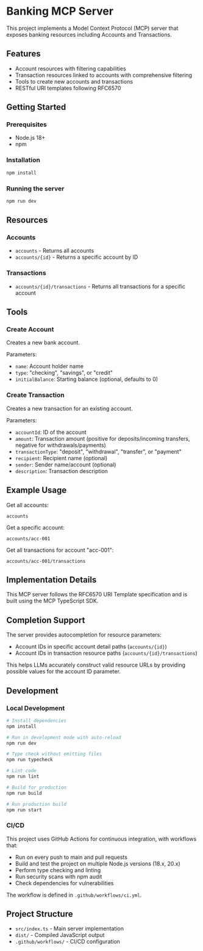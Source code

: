 # Banking MCP Server

This project implements a Model Context Protocol (MCP) server that exposes banking resources including Accounts and Transactions.

## Features

- Account resources with filtering capabilities
- Transaction resources linked to accounts with comprehensive filtering
- Tools to create new accounts and transactions
- RESTful URI templates following RFC6570

## Getting Started

### Prerequisites

- Node.js 18+ 
- npm

### Installation

```bash
npm install
```

### Running the server

```bash
npm run dev
```

## Resources

### Accounts

- `accounts` - Returns all accounts
- `accounts/{id}` - Returns a specific account by ID

### Transactions

- `accounts/{id}/transactions` - Returns all transactions for a specific account

## Tools

### Create Account

Creates a new bank account.

Parameters:
- `name`: Account holder name
- `type`: "checking", "savings", or "credit"
- `initialBalance`: Starting balance (optional, defaults to 0)

### Create Transaction

Creates a new transaction for an existing account.

Parameters:
- `accountId`: ID of the account
- `amount`: Transaction amount (positive for deposits/incoming transfers, negative for withdrawals/payments)
- `transactionType`: "deposit", "withdrawal", "transfer", or "payment"
- `recipient`: Recipient name (optional)
- `sender`: Sender name/account (optional)
- `description`: Transaction description

## Example Usage

Get all accounts:
```
accounts
```

Get a specific account:
```
accounts/acc-001
```

Get all transactions for account "acc-001":
```
accounts/acc-001/transactions
```

## Implementation Details

This MCP server follows the RFC6570 URI Template specification and is built using the MCP TypeScript SDK.

## Completion Support

The server provides autocompletion for resource parameters:

- Account IDs in specific account detail paths (`accounts/{id}`)
- Account IDs in transaction resource paths (`accounts/{id}/transactions`)

This helps LLMs accurately construct valid resource URLs by providing possible values for the account ID parameter.

## Development

### Local Development

```bash
# Install dependencies
npm install

# Run in development mode with auto-reload
npm run dev

# Type check without emitting files
npm run typecheck

# Lint code
npm run lint

# Build for production
npm run build

# Run production build
npm run start
```

### CI/CD

This project uses GitHub Actions for continuous integration, with workflows that:

- Run on every push to main and pull requests
- Build and test the project on multiple Node.js versions (18.x, 20.x)
- Perform type checking and linting
- Run security scans with npm audit
- Check dependencies for vulnerabilities

The workflow is defined in `.github/workflows/ci.yml`.

## Project Structure

- `src/index.ts` - Main server implementation
- `dist/` - Compiled JavaScript output
- `.github/workflows/` - CI/CD configuration